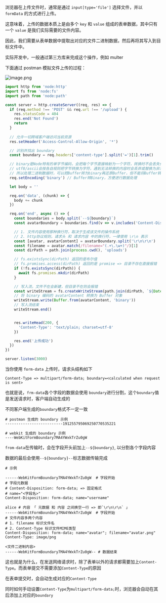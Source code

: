 浏览器在上传文件时，通常是通过 `input[type='file']` 选择文件，并以 `formData` 的方式进行上传。

这意味着，上传的数据本质上是由多个 `key` 和 `value` 组成的表单数据，其中只有一个 `value` 是我们实际需要的文件内容。

因此，我们需要从表单数据中提取出对应的文件二进制数据，然后再将其写入到目标文件中。

实际开发中，一般通过第三方库来完成这个操作，例如 multer



下面通过 postman 模拟文件上传的过程：

![image.png](https://s2.loli.net/2025/06/19/9pt2ZqI563weuCf.png)



```js
import http from 'node:http'
import fs from 'node:fs'
import path from 'node:path'

const server = http.createServer((req, res) => {
  if (req.method !== 'POST' && req.url !== '/upload') {
    res.statusCode = 404
    res.end('Not Found')
    return
  }
  
  // 允许一切跨域客户端访问当前资源
  res.setHeader('Access-Control-Allow-Origin', '*')

  // 识别并找出 boundary
  const boundary = req.headers['content-type'].split('=')[1].trim()

  // binary是Node特有的单字节编码，会把每个字节直接映射为一个字符，转换时不会丢失任何内容  
  // utf8/ascii会按各自规则把字节转换为字符，遇到无法转换的内容时会丢弃或替换为非法字符  
  // 所以处理二进制数据时，可以把Buffer转为binary再还原Buffer，但不能将Buffer转binary后再还原
  req.setEncoding('binary') // Buffer转Binary，方便进行数据处理

  let body = ''

  req.on('data', (chunk) => {
    body += chunk
  })

  req.on('end', async () => {
    const boundaries = body.split(`--${boundary}`)
    const avatarBoundary = boundaries.find(v => v.includes('Content-Disposition: form-data; name="avatar"'))

    // 1. 文件内容使用那种换行符，取决于生成该文件的操作系统
    // 2. http协议规则，请求头 和 请求内容 中的换行符，一律使用 \r\n 表示
    const [avatar, avatarContent] = avatarBoundary.split('\r\n\r\n')
    const filename = avatar.match(/filename="(.+\.\w+)"/)[1]
    const dirPath = path.join(process.cwd(), 'uploads')

    // fs.existsSync(dirPath) 返回的是布尔值
    // fs.promises.access(dirPath) 返回的是 promise => 目录不存在直接报错
    if (!fs.existsSync(dirPath)) {
      await fs.promises.mkdir(dirPath)
    }

    // 写入流，文件不在会新建，但目录不在则会报错
    const writeStream = fs.createWriteStream(path.join(dirPath, `${Date.now()}-${filename}`))
    // 将 binary 编码的 avatarContent 转换为 Buffer 对象
    writeStream.write(Buffer.from(avatarContent, 'binary'))
    // 写入流结束
    writeStream.end()


    res.writeHead(200, {
      'Content-Type': 'text/plain; charset=utf-8'
    })

    res.end('上传成功')
  })
})

server.listen(3000)
```



当你使用 `form-data` 上传时，请求头结构如下

`Content-Type => multipart/form-data; boundary=<calculated when request is sent>`

也就是说，`frm-data`各个字段的数据会使用 `boundary`进行分割，这个`boundary`值是发送请求时，客户端自动生成的

不同客户端生成的`boundary`格式不一定一致

```shell
# postman 生成的 boundary 示例
--------------------------191255795069250770535221

# webkit 生成的 boundary 示例
----WebKitFormBoundary7MA4YWxkTrZu0gW
```

`from-data`在传输时，会在字段开头前加上`--${boundary}`, 以分割各个字段内容

数据的最后会使用`--${boundary}--`标志数据传输完成

```shell
# 示例

------WebKitFormBoundary7MA4YWxkTrZu0gW  # 字段开始
# 字段元数据
# Content-Disposition: form-data; => 固定格式
# name="<字段名>"
Content-Disposition: form-data; name="username"

alice # 内容 「 元数据 和 内容 之间换空一行 => 即`\r\n\r\n` 」
------WebKitFormBoundary7MA4YWxkTrZu0gW  # 字段开始
# 文件内容多两个内容
# 1. filename 标识文件名
# 2. Content-Type 标识文件MIME类型
Content-Disposition: form-data; name="avatar"; filename="avatar.png"
Content-Type: image/png

<文件二进制内容>
------WebKitFormBoundary7MA4YWxkTrZu0gW-- # 数据结束
```



这也就是为什么，在发送网络请求时，除了表单以外的请求都需要加上`Content-Type`。而表单提交不需要添加`Content-Type`的原因

在表单提交时，会自动生成对应的`Content-Type`

同时如何手动设置`Content-Type`为`multipart/form-data;`时，浏览器会自动在其后添加上对应的`boundary`
